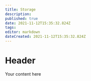 ```yaml
---
title: Storage
description: 
published: true
date: 2021-11-12T15:35:32.824Z
tags: 
editor: markdown
dateCreated: 2021-11-12T15:35:32.824Z
---
```


# Header
Your content here